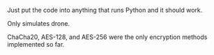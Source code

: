Just put the code into anything that runs Python and it should work.

Only simulates drone.

ChaCha20, AES-128, and AES-256 were the only encryption methods implemented so far.
